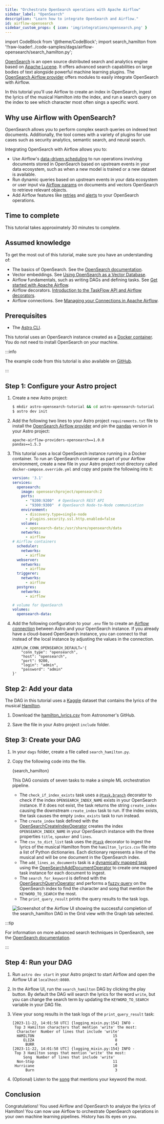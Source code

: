 ```yaml
---
title: "Orchestrate OpenSearch operations with Apache Airflow"
sidebar_label: "OpenSearch"
description: "Learn how to integrate OpenSearch and Airflow."
id: airflow-opensearch
sidebar_custom_props: { icon: 'img/integrations/opensearch.png' }
---
```


import CodeBlock from '@theme/CodeBlock';
import search_hamilton from '!!raw-loader!../code-samples/dags/airflow-opensearch/search_hamilton.py';

[OpenSearch](https://opensearch.org/) is an open source distributed search and analytics engine based on [Apache Lucene](https://lucene.apache.org/). It offers advanced search capabilities on large bodies of text alongside powerful machine learning plugins. The [OpenSearch Airflow provider](https://airflow.apache.org/docs/apache-airflow-providers-opensearch/stable/index.html) offers modules to easily integrate OpenSearch with Airflow.

In this tutorial you'll use Airflow to create an index in OpenSearch, ingest the lyrics of the musical Hamilton into the index, and run a search query on the index to see which character most often sings a specific word.

## Why use Airflow with OpenSearch?

OpenSearch allows you to perform complex search queries on indexed text documents. Additionally, the tool comes with a variety of plugins for use cases such as security analytics, semantic search, and neural search. 

Integrating OpenSearch with Airflow allows you to:

- Use Airflow's [data-driven scheduling](airflow-datasets.md) to run operations involving documents stored in OpenSearch based on upstream events in your data ecosystem, such as when a new model is trained or a new dataset is available.
- Run dynamic queries based on upstream events in your data ecosystem or user input via [Airflow params](airflow-params.md) on documents and vectors OpenSearch to retrieve relevant objects.
- Add Airflow features like [retries](rerunning-dags.md#automatically-retry-tasks) and [alerts](error-notifications-in-airflow.md) to your OpenSearch operations.

## Time to complete

This tutorial takes approximately 30 minutes to complete.

## Assumed knowledge

To get the most out of this tutorial, make sure you have an understanding of:

- The basics of OpenSearch. See the [OpenSearch documentation](https://opensearch.org/docs/latest/about/).
- Vector embeddings. See [Using OpenSearch as a Vector Database](https://opensearch.org/platform/search/vector-database.html).
- Airflow fundamentals, such as writing DAGs and defining tasks. See [Get started with Apache Airflow](get-started-with-airflow.md).
- Airflow decorators. [Introduction to the TaskFlow API and Airflow decorators](airflow-decorators.md).
- Airflow connections. See [Managing your Connections in Apache Airflow](connections.md).

## Prerequisites

- The [Astro CLI](https://docs.astronomer.io/astro/cli/get-started).

This tutorial uses an OpenSearch instance created as a [Docker container](https://hub.docker.com/r/opensearchproject/opensearch). You do not need to install OpenSearch on your machine.

:::info

The example code from this tutorial is also available on [GitHub](https://github.com/astronomer/airflow-opensearch-tutorial). 

:::

## Step 1: Configure your Astro project

1. Create a new Astro project:

    ```sh
    $ mkdir astro-opensearch-tutorial && cd astro-opensearch-tutorial
    $ astro dev init
    ```

2. Add the following two lines to your Astro project `requirements.txt` file to install the [OpenSearch Airflow provider](https://airflow.apache.org/docs/apache-airflow-providers-opensearch/stable/index.html) and pin the [pandas](https://pandas.pydata.org/) version in your Astro project:

    ```text
    apache-airflow-providers-opensearch==1.0.0
    pandas==1.5.3
    ```

3. This tutorial uses a local OpenSearch instance running in a Docker container. To run an OpenSearch container as part of your Airflow environment, create a new file in your Astro project root directory called `docker-compose.override.yml` and copy and paste the following into it:

    ```yaml
    version: '3.1'
    services:
      opensearch:
        image: opensearchproject/opensearch:2
        ports:
          - "9200:9200"  # OpenSearch REST API
          - "9300:9300"  # OpenSearch Node-to-Node communication
        environment:
          - discovery.type=single-node
          - plugins.security.ssl.http.enabled=false
        volumes:
          - opensearch-data:/usr/share/opensearch/data
        networks:
          - airflow
    # Airflow containers
      scheduler:
        networks:
          - airflow
      webserver:
        networks:
          - airflow
      triggerer:
        networks:
          - airflow
      postgres:
        networks:
          - airflow

    # volume for OpenSearch
    volumes:
      opensearch-data:
    ```


4. Add the following configuration to your `.env` file to create an [Airflow connection](connections.md) between Astro and your OpenSearch instance. If you already have a cloud-based OpenSearch instance, you can connect to that instead of the local instance by adjusting the values in the connection.

    ```text
    AIRFLOW_CONN_OPENSEARCH_DEFAULT='{
        "conn_type": "opensearch",
        "host": "opensearch",
        "port": 9200,
        "login": "admin",
        "password": "admin"
    }'
    ```

## Step 2: Add your data

The DAG in this tutorial uses a  [Kaggle](https://www.kaggle.com/datasets/lbalter/hamilton-lyrics) dataset that contains the lyrics of the musical [Hamilton](https://hamiltonmusical.com/new-york/). 

1. Download the [hamilton_lyrics.csv](https://github.com/astronomer/airflow-opensearch-tutorial/blob/main/include/hamilton_lyrics.csv) from Astronomer's GitHub.

2. Save the file in your Astro project `include` folder.

## Step 3: Create your DAG

1. In your `dags` folder, create a file called `search_hamilton.py`.

2. Copy the following code into the file.

    <CodeBlock language="python">{search_hamilton}</CodeBlock>

    This DAG consists of seven tasks to make a simple ML orchestration pipeline.

    - The `check_if_index_exists` task uses a [`@task.branch`](airflow-branch-operator.md#taskbranch-branchpythonoperator) decorator to check if the index `OPENSEARCH_INDEX_NAME` exists in your OpenSearch instance. If it does not exist, the task returns the string `create_index` causing the downstream `create_index` task to run. If the index exists, the task causes the empty `index_exists` task to run instead.
    - The `create_index` task defined with the [OpenSearchCreateIndexOperator](https://registry.astronomer.io/providers/apache-airflow-providers-opensearch/versions/latest/modules/OpenSearchCreateIndexOperator) creates the index `OPENSEARCH_INDEX_NAME` in your OpenSearch instance with the three properties `title`, `speaker` and `lines`.
    - The `csv_to_dict_list` task uses the [`@task`](airflow-decorators.md) decorator to ingest the lyrics of the musical Hamilton from the `hamilton_lyrics.csv` file into a list of Python dictionaries. Each dictionary represents a line of the musical and will be one document in the OpenSearch index.
    - The `add_lines_as_documents` task is a [dynamically mapped task](dynamic-tasks.md) using the [OpenSearchAddDocumentOperator](https://registry.astronomer.io/providers/apache-airflow-providers-opensearch/versions/latest/modules/OpenSearchAddDocumentOperator) to create one mapped task instance for each document to ingest.
    - The `search_for_keyword` is defined with the [OpenSearchQueryOperator](https://registry.astronomer.io/providers/apache-airflow-providers-opensearch/versions/latest/modules/OpenSearchQueryOperator) and performs a [fuzzy query](https://opensearch.org/docs/latest/query-dsl/term/fuzzy/) on the OpenSearch index to find the character and song that mention the `KEYWORD_TO_SEARCH` the most.
    - The `print_query_result` prints the query results to the task logs.

    ![Screenshot of the Airflow UI showing the successful completion of the `search_hamilton` DAG in the Grid view with the Graph tab selected.](/img/tutorials/airflow-opensearch_dag.png)

:::tip

For information on more advanced search techniques in OpenSearch, see the [OpenSearch documentation](https://opensearch.org/docs/latest/).

:::

## Step 4: Run your DAG

1. Run `astro dev start` in your Astro project to start Airflow and open the Airflow UI at `localhost:8080`.

2. In the Airflow UI, run the `search_hamilton` DAG by clicking the play button. By default the DAG will search the lyrics for the word `write`, but you can change the search term by updating the `KEYWORD_TO_SEARCH` variable in your DAG file.

3. View your song results in the task logs of the `print_query_result` task:

    ```text
    [2023-11-22, 14:01:58 UTC] {logging_mixin.py:154} INFO - 
     Top 3 Hamilton characters that mention 'write' the most:
      Character  Number of lines that include 'write'
      HAMILTON                                    15
         ELIZA                                     8
          BURR                                     4
    [2023-11-22, 14:01:58 UTC] {logging_mixin.py:154} INFO - 
     Top 3 Hamilton songs that mention 'write' the most:
         Song  Number of lines that include 'write'
      Non-Stop                                    11
     Hurricane                                    10
          Burn                                     3
    ```

4. (Optional) Listen to the [song](https://open.spotify.com/track/7qfoq1JFKBUEIvhqOHzuqX?si=49a2e7c259ad43e2) that mentions your keyword the most.

## Conclusion

Congratulations! You used Airflow and OpenSearch to analyze the lyrics of Hamilton! You can now use Airflow to orchestrate OpenSearch operations in your own machine learning pipelines. History has its eyes on you.